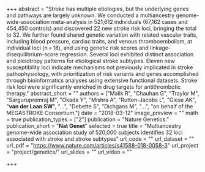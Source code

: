 +++
abstract = "Stroke has multiple etiologies, but the underlying genes and pathways are largely unknown. We conducted a multiancestry genome-wide-association meta-analysis in 521,612 individuals (67,162 cases and 454,450 controls) and discovered 22 new stroke risk loci, bringing the total to 32. We further found shared genetic variation with related vascular traits, including blood pressure, cardiac traits, and venous thromboembolism, at individual loci (n = 18), and using genetic risk scores and linkage-disequilibrium-score regression. Several loci exhibited distinct association and pleiotropy patterns for etiological stroke subtypes. Eleven new susceptibility loci indicate mechanisms not previously implicated in stroke pathophysiology, with prioritization of risk variants and genes accomplished through bioinformatics analyses using extensive functional datasets. Stroke risk loci were significantly enriched in drug targets for antithrombotic therapy."
abstract_short = ""
authors = ["Malik R", "Chauhan G", "Traylor M", "Sargurupremraj M", "Okada Y", "Mishra A", "Rutten-Jacobs L", "Giese AK", "**van der Laan SW**", "...", "Debette S", "Dichgans M", "...", "on behalf of the MEGASTROKE Consortium."]
date = "2018-03-12"
image_preview = ""
math = true
publication_types = ["2"]
publication = "Nature Genetics."
publication_short = "**Nat Genet**"
selected = true
title = "Multiancestry genome-wide association study of 520,000 subjects identifies 32 loci associated with stroke and stroke subtypes"
url_code = ""
url_dataset = ""
url_pdf = "https://www.nature.com/articles/s41588-018-0058-3"
url_project = "project/genetics/"
url_slides = ""
url_video = ""

+++

